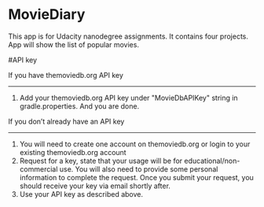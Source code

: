 # MovieDiary
This app is for Udacity nanodegree assignments. It contains four projects.
App will show the list of popular movies.

#API key

If you have themoviedb.org API key
************************************************
1. Add your themoviedb.org API key under "MovieDbAPIKey" string in gradle.properties. And you are done.

If you don’t already have an API key
*************************************************
1. You will need to create one account on themoviedb.org or login to your existing themoviedb.org account
2. Request for a key, state that your usage will be for educational/non-commercial use.
   You will also need to provide some personal information to complete the request.
   Once you submit your request, you should receive your key via email shortly after.
3. Use your API key as described above.